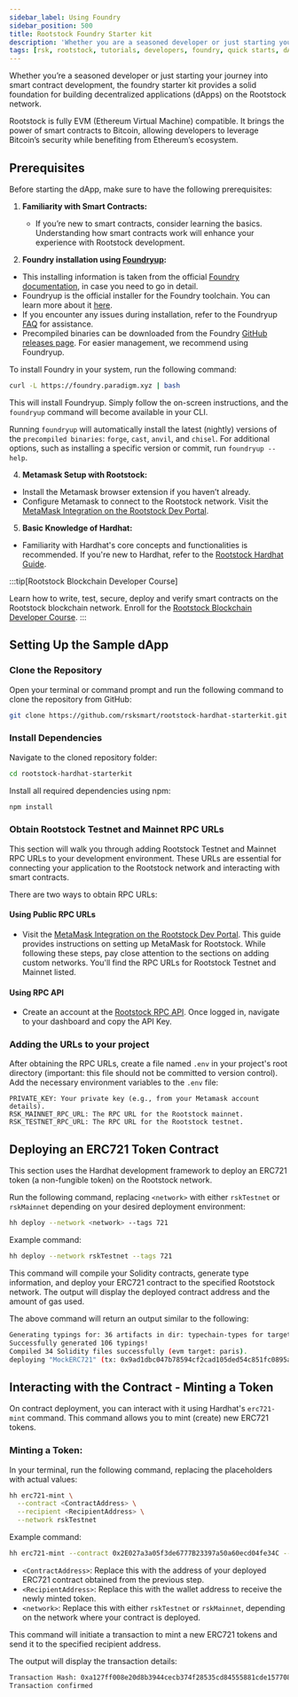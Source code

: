 ```yaml
---
sidebar_label: Using Foundry
sidebar_position: 500
title: Rootstock Foundry Starter kit
description: 'Whether you are a seasoned developer or just starting your journey into smart contract development, the foundry starter kit provides a solid foundation for building decentralized applications (dApps) on the Rootstock network.'
tags: [rsk, rootstock, tutorials, developers, foundry, quick starts, dApps, smart contracts]
---
```


Whether you’re a seasoned developer or just starting your journey into smart contract development, the foundry starter kit provides a solid foundation for building decentralized applications (dApps) on the Rootstock network.

Rootstock is fully EVM (Ethereum Virtual Machine) compatible. It brings the power of smart contracts to Bitcoin, allowing developers to leverage Bitcoin’s security while benefiting from Ethereum’s ecosystem.

## Prerequisites

Before starting the dApp, make sure to have the following prerequisites:

1. **Familiarity with Smart Contracts:**
   - If you’re new to smart contracts, consider learning the basics. Understanding how smart contracts work will enhance your experience with Rootstock development.

2. **Foundry installation using [Foundryup](https://book.getfoundry.sh/getting-started/installation#using-foundryup):**
- This installing information is taken from the official [Foundry documentation](https://book.getfoundry.sh/getting-started/installation#using-foundryup), in case you need to go in detail.
- Foundryup is the official installer for the Foundry toolchain. You can learn more about it [here](https://github.com/foundry-rs/foundry/blob/master/foundryup/README.md).
- If you encounter any issues during installation, refer to the Foundryup [FAQ](https://book.getfoundry.sh/faq.html) for assistance.
- Precompiled binaries can be downloaded from the Foundry [GitHub releases page](https://github.com/foundry-rs/foundry/releases). For easier management, we recommend using Foundryup.

To install Foundry in your system, run the following command:
```bash
curl -L https://foundry.paradigm.xyz | bash
```
This will install Foundryup. Simply follow the on-screen instructions, and the ```foundryup``` command will become available in your CLI.

Running ```foundryup``` will automatically install the latest (nightly) versions of the ```precompiled binaries```: ```forge```, ```cast```, ```anvil```, and ```chisel```. For additional options, such as installing a specific version or commit, run ```foundryup --help```.


4. **Metamask Setup with Rootstock:**
- Install the Metamask browser extension if you haven’t already.
- Configure Metamask to connect to the Rootstock network. Visit the [MetaMask Integration on the Rootstock Dev Portal](/dev-tools/wallets/metamask/).

5. **Basic Knowledge of Hardhat:**
- Familiarity with Hardhat's core concepts and functionalities is recommended. If you're new to Hardhat, refer to the [Rootstock Hardhat Guide](/developers/smart-contracts/hardhat/).

:::tip[Rootstock Blockchain Developer Course]

Learn how to write, test, secure, deploy and verify smart contracts on the Rootstock blockchain network. Enroll for the [Rootstock Blockchain Developer Course](/resources/courses/).
:::

## Setting Up the Sample dApp

### Clone the Repository

Open your terminal or command prompt and run the following command to clone the repository from GitHub:

```bash
git clone https://github.com/rsksmart/rootstock-hardhat-starterkit.git
```

### Install Dependencies

Navigate to the cloned repository folder:

```bash
cd rootstock-hardhat-starterkit
```

Install all required dependencies using npm:

```bash
npm install
```

### Obtain Rootstock Testnet and Mainnet RPC URLs

This section will walk you through adding Rootstock Testnet and Mainnet RPC URLs to your development environment. These URLs are essential for connecting your application to the Rootstock network and interacting with smart contracts.

There are two ways to obtain RPC URLs:

#### Using Public RPC URLs

- Visit the [MetaMask Integration on the Rootstock Dev Portal](/dev-tools/wallets/metamask/). This guide provides instructions on setting up MetaMask for Rootstock. While following these steps, pay close attention to the sections on adding custom networks. You'll find the RPC URLs for Rootstock Testnet and Mainnet listed.

#### Using RPC API
- Create an account at the [Rootstock RPC API](https://rpc.rootstock.io/). Once logged in, navigate to your dashboard and copy the API Key. 


### Adding the URLs to your project

After obtaining the RPC URLs, create a file named `.env` in your project's root directory (important: this file should not be committed to version control). Add the necessary environment variables to the `.env` file:
```
PRIVATE_KEY: Your private key (e.g., from your Metamask account details).
RSK_MAINNET_RPC_URL: The RPC URL for the Rootstock mainnet.
RSK_TESTNET_RPC_URL: The RPC URL for the Rootstock testnet.
```

## Deploying an ERC721 Token Contract
This section uses the Hardhat development framework to deploy an ERC721 token (a non-fungible token) on the Rootstock network.

Run the following command, replacing `<network>` with either `rskTestnet` or `rskMainnet` depending on your desired deployment environment:

```bash
hh deploy --network <network> --tags 721
```
Example command:
```bash
hh deploy --network rskTestnet --tags 721
```
This command will compile your Solidity contracts, generate type information, and deploy your ERC721 contract to the specified Rootstock network. The output will display the deployed contract address and the amount of gas used.

The above command will return an output similar to the following:

```bash
Generating typings for: 36 artifacts in dir: typechain-types for target: ethers-v6
Successfully generated 106 typings!
Compiled 34 Solidity files successfully (evm target: paris).
deploying "MockERC721" (tx: 0x9ad1dbc047b78594cf2cad105ded54c851fc0895ae69e4381908fecedd0ee3fc)...: deployed at 0x2E027a3a05f3de6777B23397a50a60ecd04fe34C with 2849621 gas
```

## Interacting with the Contract - Minting a Token
On contract deployment, you can interact with it using Hardhat's `erc721-mint` command. This command allows you to mint (create) new ERC721 tokens.

### Minting a Token:
In your terminal, run the following command, replacing the placeholders with actual values:

```bash
hh erc721-mint \
  --contract <ContractAddress> \
  --recipient <RecipientAddress> \
  --network rskTestnet
```
Example command:
```bash
hh erc721-mint --contract 0x2E027a3a05f3de6777B23397a50a60ecd04fe34C --recipient 0xB0f22816750851D18aD9bd54c32C5e09D1940F7d --network rskTestnet
```
- `<ContractAddress>`: Replace this with the address of your deployed ERC721 contract obtained from the previous step.
- `<RecipientAddress>`: Replace this with the wallet address to receive the newly minted token.
- `<network>`: Replace this with either `rskTestnet` or `rskMainnet`, depending on the network where your contract is deployed.

This command will initiate a transaction to mint a new ERC721 tokens and send it to the specified recipient address. 

The output will display the transaction details:

```bash
Transaction Hash: 0xa127ff008e20d8b3944cecb374f28535cd84555881cde157708ec5545603a4e4
Transaction confirmed
```